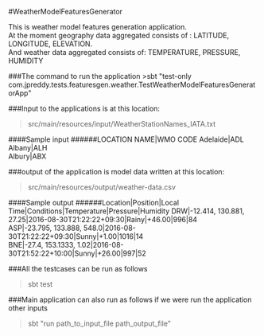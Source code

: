 #WeatherModelFeaturesGenerator
<p>This is weather model features generation application.<br>
At the moment geography data aggregated consists of : LATITUDE, LONGITUDE, ELEVATION. <br>
And weather data aggregated consists of: TEMPERATURE, PRESSURE, HUMIDITY <br>
</p>
###The command to run the application
>sbt "test-only com.jpreddy.tests.featuresgen.weather.TestWeatherModelFeaturesGeneratorApp"

###Input to the applications is at this location:
>src/main/resources/input/WeatherStationNames_IATA.txt

####Sample input
######LOCATION NAME|WMO CODE
Adelaide|ADL <br>
Albany|ALH <br>
Albury|ABX <br> 

###output of the application is model data written at this location:
>src/main/resources/output/weather-data.csv

####Sample output
######Location|Position|Local Time|Conditions|Temperature|Pressure|Humidity
DRW|-12.414, 130.881, 27.25|2016-08-30T21:22:22+09:30|Rainy|+46.00|996|84 <br>
ASP|-23.795, 133.888, 548.0|2016-08-30T21:22:22+09:30|Sunny|+1.00|1016|14 <br>
BNE|-27.4, 153.1333, 1.02|2016-08-30T21:52:22+10:00|Sunny|+26.00|997|52 <br>

###All the testcases can be run as follows
>sbt test

###Main application can also run as follows if we were run the application other inputs
>sbt "run path_to_input_file path_output_file"





